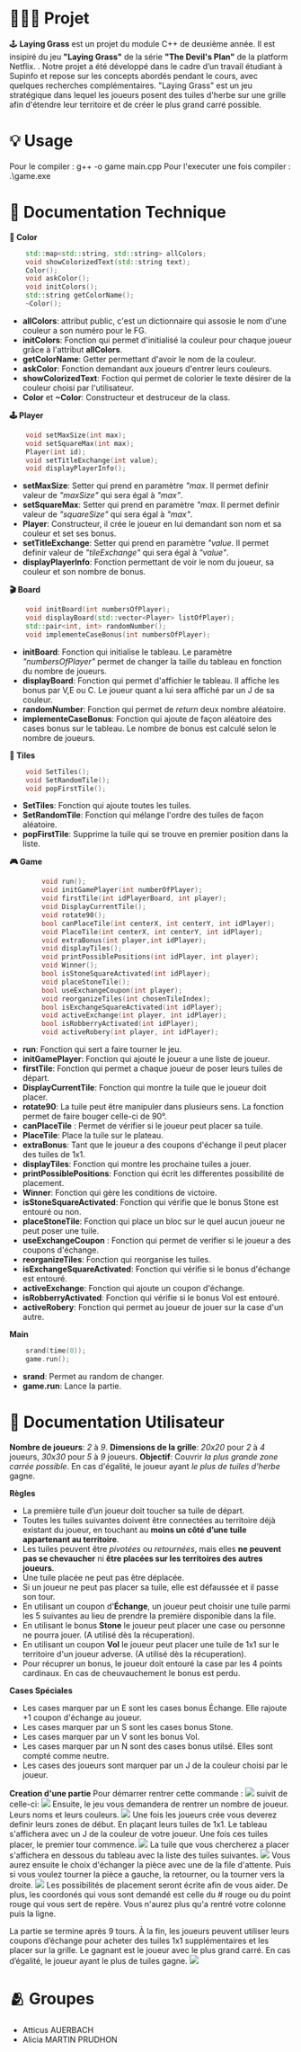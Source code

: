 # 👨🏻‍💻 Projet

🕹️ **Laying Grass** est un projet du module C++ de deuxième année. Il est insipiré du jeu **"Laying Grass"** de la série **"The Devil's Plan"** de la platform Netflix. . Notre projet a été développé dans le cadre d’un travail étudiant à Supinfo et repose sur les concepts abordés pendant le cours, avec quelques recherches complémentaires. "Laying Grass" est un jeu stratégique dans lequel les joueurs posent des tuiles d'herbe sur une grille afin d'étendre leur territoire et de créer le plus grand carré possible.

# 💡 Usage

Pour le compiler : g++ -o game main.cpp
Pour l'executer une fois compiler : .\game.exe

# 📂 Documentation Technique

**:art: Color**

```c++
    std::map<std::string, std::string> allColors;
    void showColorizedText(std::string text);
    Color();
    void askColor();
    void initColors();
    std::string getColorName();
    ~Color();
```

- **allColors**: attribut public, c'est un dictionnaire qui assosie le nom d'une couleur a son numéro pour le FG.
- **initColors**: Fonction qui permet d'initialisé la couleur pour chaque joueur grâce à l'attribut **allColors**.
- **getColorName**: Getter permettant d'avoir le nom de la couleur.
- **askColor**: Fonction demandant aux joueurs d'entrer leurs couleurs.
- **showColorizedText**: Foction qui permet de colorier le texte désirer de la couleur choisi par l'utilisateur.
- **Color** et **~Color**: Constructeur et destruceur de la class.

**🕹️ Player**

```c++
    void setMaxSize(int max);
    void setSquareMax(int max);
    Player(int id);
    void setTitleExchange(int value);
    void displayPlayerInfo();
```

- **setMaxSize**: Setter qui prend en paramètre _"max_. Il permet definir valeur de _"maxSize"_ qui sera égal à _"max"_.
- **setSquareMax**: Setter qui prend en paramètre _"max_. Il permet definir valeur de _"squareSize"_ qui sera égal à _"max"_.
- **Player**: Constructeur, il crée le joueur en lui demandant son nom et sa couleur et set ses bonus.
- **setTitleExchange**: Setter qui prend en paramètre _"value_. Il permet definir valeur de _"tileExchange"_ qui sera égal à _"value"_.
- **displayPlayerInfo**: Fonction permettant de voir le nom du joueur, sa couleur et son nombre de bonus.

**:clapper: Board**

```c++
    void initBoard(int numbersOfPlayer);
    void displayBoard(std::vector<Player> listOfPlayer);
    std::pair<int, int> randomNumber();
    void implementeCaseBonus(int numbersOfPlayer);
```

- **initBoard**: Fonction qui initialise le tableau. Le paramètre _"numbersOfPlayer"_ permet de changer la taille du tableau en fonction du nombre de joueurs.
- **displayBoard**: Fonction qui permet d'affichier le tableau. Il affiche les bonus par V,E ou C. Le joueur quant a lui sera affiché par un J de sa couleur.
- **randomNumber**: Fonction qui permet de _return_ deux nombre aléatoire.
- **implementeCaseBonus**: Fonction qui ajoute de façon aléatoire des cases bonus sur le tableau. Le nombre de bonus est calculé selon le nombre de joueurs.

**:bricks: Tiles**

```c++
    void SetTiles();
    void SetRandomTile();
    void popFirstTile();
```

- **SetTiles**: Fonction qui ajoute toutes les tuiles.
- **SetRandomTile**: Fonction qui mélange l'ordre des tuiles de façon aléatoire.
- **popFirstTile**: Supprime la tuile qui se trouve en premier position dans la liste.

**:video_game: Game**

```c++
        void run();
        void initGamePlayer(int numberOfPlayer);
        void firstTile(int idPlayerBoard, int player);
        void DisplayCurrentTile();
        void rotate90();
        bool canPlaceTile(int centerX, int centerY, int idPlayer);
        void PlaceTile(int centerX, int centerY, int idPlayer);
        void extraBonus(int player,int idPlayer);
        void displayTiles();
        void printPossiblePositions(int idPlayer, int player);
        void Winner();
        bool isStoneSquareActivated(int idPlayer);
        void placeStoneTile();
        bool useExchangeCoupon(int player);
        void reorganizeTiles(int chosenTileIndex);
        bool isExchangeSquareActivated(int idPlayer);
        void activeExchange(int player, int idPlayer);
        bool isRobberryActivated(int idPlayer);
        void activeRobery(int player, int idPlayer);
```

- **run**: Fonction qui sert a faire tourner le jeu.
- **initGamePlayer**: Fonction qui ajouté le joueur a une liste de joueur.
- **firstTile**: Fonction qui permet a chaque joueur de poser leurs tuiles de départ.
- **DisplayCurrentTile**: Fonction qui montre la tuile que le joueur doit placer.
- **rotate90**: La tuile peut être manipuler dans plusieurs sens. La fonction permet de faire bouger celle-ci de 90°.
- **canPlaceTile** : Permet de vérifier si le joueur peut placer sa tuile.
- **PlaceTile**: Place la tuile sur le plateau.
- **extraBonus**: Tant que le joueur a des coupons d'échange il peut placer des tuiles de 1x1.
- **displayTiles**: Fonction qui montre les prochaine tuiles a jouer.
- **printPossiblePositions**: Fonction qui écrit les differentes possibilité de placement.
- **Winner**: Fonction qui gère les conditions de victoire.
- **isStoneSquareActivated**: Fonction qui vérifie que le bonus Stone est entouré ou non.
- **placeStoneTile**: Fonction qui place un bloc sur le quel aucun joueur ne peut poser une tuile.
- **useExchangeCoupon** : Fonction qui permet de verifier si le joueur a des coupons d'échange.
- **reorganizeTiles**: Fonction qui reorganise les tuiles.
- **isExchangeSquareActivated**: Fonction qui vérifie si le bonus d'échange est entouré.
- **activeExchange**: Fonction qui ajoute un coupon d'échange.
- **isRobberryActivated**: Fonction qui vérifie si le bonus Vol est entouré.
- **activeRobery**: Fonction qui permet au joueur de jouer sur la case d'un autre.

**Main**

```c++
    srand(time(0));
    game.run();
```

- **srand**: Permet au random de changer.
- **game.run**: Lance la partie.

# 📂 Documentation Utilisateur

**Nombre de joueurs**: _2_ à _9_.
**Dimensions de la grille**: _20x20_ pour _2_ à _4_ joueurs, _30x30_ pour _5_ à _9_ joueurs.
**Objectif**: Couvrir _la plus grande zone carrée possible_. En cas d'égalité, le joueur ayant _le plus de tuiles d'herbe_ gagne.

**Règles**

- La première tuile d’un joueur doit toucher sa tuile de départ.
- Toutes les tuiles suivantes doivent être connectées au territoire déjà existant du joueur, en touchant au **moins un côté d’une tuile appartenant au territoire**.
- Les tuiles peuvent être _pivotées_ ou _retournées_, mais elles **ne peuvent pas se chevaucher** ni **être placées sur les territoires des autres joueurs**.
- Une tuile placée ne peut pas être déplacée.
- Si un joueur ne peut pas placer sa tuile, elle est défaussée et il passe son tour.
- En utilisant un coupon d'**Échange**, un joueur peut choisir une tuile parmi les 5 suivantes au lieu de prendre la première disponible dans la file.
- En utilisant le bonus **Stone** le joueur peut placer une case ou personne ne pourra jouer. (A utilisé dès la récuperation).
- En utilisant un coupon **Vol** le joueur peut placer une tuile de 1x1 sur le territoire d'un joueur adverse. (A utilisé dès la récuperation).
- Pour récuprer un bonus, le joueur doit entouré la case par les 4 points cardinaux. En cas de cheuvauchement le bonus est perdu.

**Cases Spéciales**

- Les cases marquer par un E sont les cases bonus Échange. Elle rajoute +1 coupon d'échange au joueur.
- Les cases marquer par un S sont les cases bonus Stone.
- Les cases marquer par un V sont les bonus Vol.
- Les cases marquer par un N sont des cases bonus utilsé. Elles sont compté comme neutre.
- Les cases des joueurs sont marquer par un J de la couleur choisi par le joueur.

**Creation d'une partie**
Pour démarrer rentrer cette commande :
<img src="Demarage.png"/>
suivit de celle-ci:
<img src="game.png"/>
Ensuite, le jeu vous demandera de rentrer un nombre de joueur. Leurs noms et leurs couleurs.
<img src="1.png"/>
Une fois les joueurs crée vous deverez definir leurs zones de début. En plaçant leurs tuiles de 1x1.
Le tableau s'affichera avec un J de la couleur de votre joueur. Une fois ces tuiles placer, le premier tour commence.
<img src="2.png"/>
La tuile que vous chercherez a placer s'affichera en dessous du tableau avec la liste des tuiles suivantes.
<img src="3.png">
Vous aurez ensuite le choix d'échanger la pièce avec une de la file d'attente. Puis si vous voulez tourner la pièce a gauche, la retourner, ou la tourner vers la droite.
<img src="4.png"/>
Les possibilités de placement seront écrite afin de vous aider. De plus, les coordonés qui vous sont demandé est celle du # rouge ou du point rouge qui vous sert de repère. Vous n'aurez plus qu'a rentré votre colonne puis la ligne.

La partie se termine après 9 tours.
À la fin, les joueurs peuvent utiliser leurs coupons d’échange pour acheter des tuiles 1x1 supplémentaires et les placer sur la grille.
Le gagnant est le joueur avec le plus grand carré. En cas d’égalité, le joueur ayant le plus de tuiles gagne.
<img src="winner.jpg">

# 🫂 Groupes

- Atticus AUERBACH
- Alicia MARTIN PRUDHON
